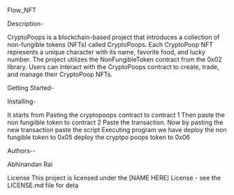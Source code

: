 Flow_NFT

Description-

CryptoPoops is a blockchain-based project that introduces a collection of non-fungible tokens (NFTs) called CryptoPoops. 
Each CryptoPoop NFT represents a unique character with its name, favorite food, and lucky number. The project utilizes the NonFungibleToken contract from the 0x02 library. 
Users can interact with the CryptoPoops contract to create, trade, and manage their CryptoPoop NFTs.

Getting Started-

Installing-

It starts from Pasting the cryptopoops contract to contract 1 Then paste the non fungiible token to contract 2 Paste the transaction. 
Now by pasting the new transaction paste the script Executing program we have deploy the non fungible token to 0x05 deploy the cryptpo poops token to 0x06 

Authors--

Abhinandan Rai

License This project is licensed under the [NAME HERE] License - see the LICENSE.md file for deta
